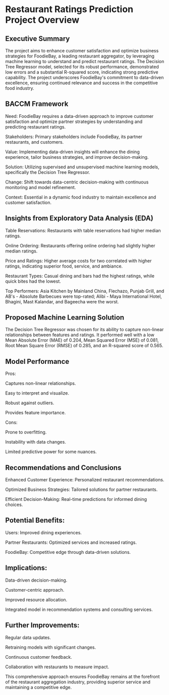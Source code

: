 # Restaurant Ratings Prediction Project Overview

## Executive Summary

The project aims to enhance customer satisfaction and optimize business strategies for FoodieBay, a leading restaurant aggregator, by leveraging machine learning to understand and predict restaurant ratings. The Decision Tree Regressor model, selected for its robust performance, demonstrated low errors and a substantial R-squared score, indicating strong predictive capability. The project underscores FoodieBay's commitment to data-driven excellence, ensuring continued relevance and success in the competitive food industry.

## BACCM Framework

Need: FoodieBay requires a data-driven approach to improve customer satisfaction and optimize partner strategies by understanding and predicting restaurant ratings.

Stakeholders: Primary stakeholders include FoodieBay, its partner restaurants, and customers.

Value: Implementing data-driven insights will enhance the dining experience, tailor business strategies, and improve decision-making.

Solution: Utilizing supervised and unsupervised machine learning models, specifically the Decision Tree Regressor.

Change: Shift towards data-centric decision-making with continuous monitoring and model refinement.

Context: Essential in a dynamic food industry to maintain excellence and customer satisfaction.

## Insights from Exploratory Data Analysis (EDA)

Table Reservations: Restaurants with table reservations had higher median ratings.

Online Ordering: Restaurants offering online ordering had slightly higher median ratings.

Price and Ratings: Higher average costs for two correlated with higher ratings, indicating superior food, service, and ambiance.

Restaurant Types: Casual dining and bars had the highest ratings, while quick bites had the lowest.

Top Performers: Asia Kitchen by Mainland China, Flechazo, Punjab Grill, and AB's - Absolute Barbecues were top-rated; Alibi - Maya International Hotel, Bhagini, Mast Kalandar, and Bageecha were the worst.

## Proposed Machine Learning Solution

The Decision Tree Regressor was chosen for its ability to capture non-linear relationships between features and ratings. It performed well with a low Mean Absolute Error (MAE) of 0.204, Mean Squared Error (MSE) of 0.081, Root Mean Square Error (RMSE) of 0.285, and an R-squared score of 0.565.

## Model Performance

Pros:

Captures non-linear relationships.

Easy to interpret and visualize.

Robust against outliers.

Provides feature importance.

Cons:

Prone to overfitting.

Instability with data changes.

Limited predictive power for some nuances.

## Recommendations and Conclusions

Enhanced Customer Experience: Personalized restaurant recommendations.

Optimized Business Strategies: Tailored solutions for partner restaurants.

Efficient Decision-Making: Real-time predictions for informed dining choices.

## Potential Benefits:

Users: Improved dining experiences.

Partner Restaurants: Optimized services and increased ratings.

FoodieBay: Competitive edge through data-driven solutions.

## Implications:

Data-driven decision-making.

Customer-centric approach.

Improved resource allocation.

Integrated model in recommendation systems and consulting services.

## Further Improvements:

Regular data updates.

Retraining models with significant changes.

Continuous customer feedback.

Collaboration with restaurants to measure impact.

This comprehensive approach ensures FoodieBay remains at the forefront of the restaurant aggregation industry, providing superior service and maintaining a competitive edge.
